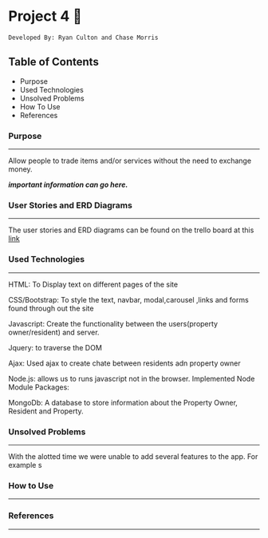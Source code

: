 # Project 4 :repeat:
	Developed By: Ryan Culton and Chase Morris
## Table of Contents

- Purpose
- Used Technologies
- Unsolved Problems
- How To Use
- References


### Purpose
------
  
 Allow people to trade items and/or services without the need to exchange money. 

***important information can go here.*** 

### User Stories and ERD Diagrams
---
The user stories and ERD diagrams can be found on the trello board at this [link](https://trello.com/b/X1ZtKQ21/project-4)

### Used Technologies
---

HTML: To Display text on different pages of the site

CSS/Bootstrap: To style the text, navbar, modal,carousel ,links and forms found through out the site 

Javascript: Create the functionality between the users(property owner/resident) and server.

Jquery: to traverse the DOM 


Ajax: Used ajax to create chate between residents adn property owner

Node.js: allows us to runs javascript not in the browser. Implemented Node Module Packages: 

MongoDb: A database to store information about the Property Owner, Resident and Property.



### Unsolved Problems 
---
  With the alotted time we were unable to add several features to the app. For example s

### How to Use
---


### References
---
 
	
